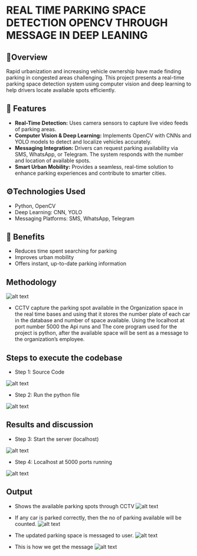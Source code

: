 # REAL TIME PARKING SPACE DETECTION OPENCV THROUGH MESSAGE IN DEEP LEANING 

## 📌Overview
Rapid urbanization and increasing vehicle ownership have made finding parking in congested areas challenging. This project presents a real-time parking space detection system using computer vision and deep learning to help drivers locate available spots efficiently.

## 🔑 Features
- **Real-Time Detection:** Uses camera sensors to capture live video feeds of parking areas.
- **Computer Vision & Deep Learning:** Implements OpenCV with CNNs and YOLO models to detect and localize vehicles accurately.
- **Messaging Integration:** Drivers can request parking availability via SMS, WhatsApp, or Telegram. The system responds with the number and location of available spots.
- **Smart Urban Mobility:** Provides a seamless, real-time solution to enhance parking experiences and contribute to smarter cities.

## ⚙️Technologies Used
- Python, OpenCV  
- Deep Learning: CNN, YOLO  
- Messaging Platforms: SMS, WhatsApp, Telegram  

## 🚀 Benefits
- Reduces time spent searching for parking  
- Improves urban mobility  
- Offers instant, up-to-date parking information  
 
## Methodology
 ![alt text](image.png)
 - CCTV capture the parking spot available in the Organization space in the real time bases and using that it stores the number plate of each car in the database and number of space available. Using the localhost at port number 5000 the Api runs and The core program used for the project is python, after the available space will be sent as a message to the organization’s employee.   
 
## Steps to execute the codebase
- Step 1: Source Code 

![alt text](image-5.png)

- Step 2: Run the python file

![alt text](image-6.png)

## Results and discussion
- Step 3: Start the server (localhost)

![alt text](image-7.png)

- Step 4: Localhost at 5000 ports running

![alt text](image-8.png)

## Output
- Shows the available parking spots through CCTV
![alt text](image-1.png)

- If any car is parked correctly, then the no of parking available will be counted.
![alt text](image-2.png)

- The updated parking space is messaged to user.
![alt text](image-3.png)

- This is how we get the message
![alt text](image-4.png)
